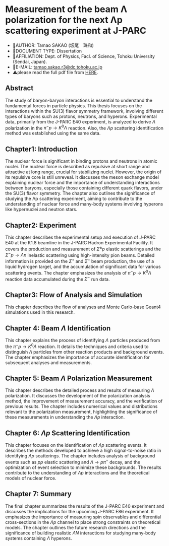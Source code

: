# Measurement of the beam Λ polarization for the next Λp scattering experiment at J-PARC
- 🐬AUTHOR: Tamao SAKAO (坂尾　珠和)
- 📄DOCUMENT TYPE: Dissertation
- 🏫AFFILIATION: Dept. of Physics, Facl. of Science, Tohoku University (Sendai, Japan). 
- 📧E-MAIL: tamao.sakao.r3@dc.tohoku.ac.jp
- ⚠️please read the full pdf file from [HERE](https://drive.google.com/file/d/1Kp4GWQ4GcoHeIvujKvBJQf-SnOIkYCSa/view?usp=share_link).
  
## Abstract
The study of baryon-baryon interactions is essential to understand the fundamental forces in particle physics. This thesis focuses on the interactions within the SU(3) flavor symmetry framework, involving different types of baryons such as protons, neutrons, and hyperons. Experimental data, primarily from the J-PARC E40 experiment, is analyzed to derive $\Lambda$ polarization in the $\pi^{-}p\to K^{0}\Lambda$ reaction. Also, the $\Lambda p$ scattering identification method was established using the same data.

## Chapter1: Introduction
The nuclear force is significant in binding protons and neutrons in atomic nuclei. The nuclear force is described as repulsive at short range and attractive at long range, crucial for stabilizing nuclei. However, the origin of its repulsive core is still unreveal. It discusses the meson exchange model explaining nuclear force and the importance of understanding interactions between baryons, especially those containing different quark flavors, under the SU(3) flavor symmetry. The chapter also outlines the significance of studying the Λp scattering experiment, aiming to contribute to the understanding of nuclear force and many-body systems involving hyperons like hypernuclei and neutron stars​​.

## Chapter2: Experiment
This chapter describes the experimental setup and execution of J-PARC E40 at the K1.8 beamline in the J-PARC Hadron Experimental Facility. It covers the production and measurement of $\Sigma^{\pm}p$ elastic scatterings and the $\Sigma^{-}p\to\Lambda n$ inelastic scattering using high-intensity pion beams. Detailed information is provided on the $\Sigma^{+}$ and $\Sigma^{−}$ beam production, the use of a liquid hydrogen target, and the accumulation of significant data for various scattering events. The chapter emphasizes the analysis of $\pi^{-}p\to K^{0}\Lambda$ reaction data accumulated during the $\Sigma^{-}$ run data​​.

## Chapter3: Flow of Analysis and Simulation
This chapter describes the flow of analyses and Monte Carlo-base Geant4 simulations used in this research. 

## Chapter 4: Beam $\Lambda$ Identification
This chapter explains the process of identifying $\Lambda$ particles produced from the $\pi^{-}p\to K^{0}\Lambda$ reaction. It details the techniques and criteria used to distinguish $\Lambda$ particles from other reaction products and background events. The chapter emphasizes the importance of accurate identification for subsequent analyses and measurements​​.

## Chapter 5: Beam $\Lambda$ Polarization Measurement
This chapter describes the detailed process and results of measuring $\Lambda$ polarization. It discusses the development of the polarization analysis method, the improvement of measurement accuracy, and the verification of previous results. The chapter includes numerical values and distributions relevant to the polarization measurement, highlighting the significance of these measurements in understanding the $\Lambda p$ interaction​​.

## Chapter 6: $\Lambda p$ Scattering Identification
This chapter focuses on the identification of $\Lambda p$ scattering events. It describes the methods developed to achieve a high signal-to-noise ratio in identifying $\Lambda p$ scatterings. The chapter includes analysis of background events such as $pp$ elastic scattering and $\Lambda\to p\pi^{-}$ decay, and the optimization of event selection to minimize these backgrounds. The results contribute to the understanding of $\Lambda p$ interactions and the theoretical models of nuclear force​​.

## Chapter 7: Summary
The final chapter summarizes the results of the J-PARC E40 experiment and discusses the implications for the upcoming J-PARC E86 experiment. It emphasizes the importance of measuring spin observables and differential cross-sections in the $\Lambda p$ channel to place strong constraints on theoretical models. The chapter outlines the future research directions and the significance of building realistic $\Lambda N$ interactions for studying many-body systems containing $\Lambda$ hyperons​​.

